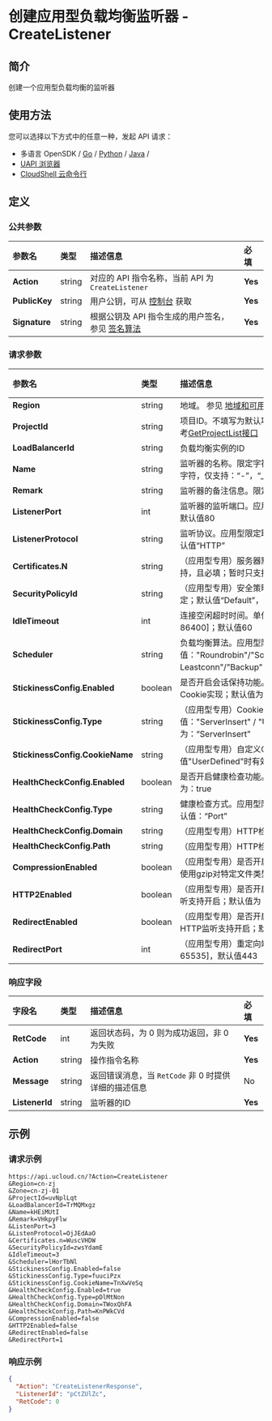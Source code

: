 # 创建应用型负载均衡监听器 - CreateListener

## 简介

创建一个应用型负载均衡的监听器






## 使用方法

您可以选择以下方式中的任意一种，发起 API 请求：
- 多语言 OpenSDK / [Go](https://github.com/ucloud/ucloud-sdk-go) / [Python](https://github.com/ucloud/ucloud-sdk-python3) / [Java](https://github.com/ucloud/ucloud-sdk-java) /
- [UAPI 浏览器](https://console.ucloud.cn/uapi/detail?id=CreateListener)
- [CloudShell 云命令行](https://shell.ucloud.cn/)


## 定义

### 公共参数

| 参数名 | 类型 | 描述信息 | 必填 |
|:---|:---|:---|:---|
| **Action**     | string  | 对应的 API 指令名称，当前 API 为 `CreateListener`                        | **Yes** |
| **PublicKey**  | string  | 用户公钥，可从 [控制台](https://console.ucloud.cn/uapi/apikey) 获取                                             | **Yes** |
| **Signature**  | string  | 根据公钥及 API 指令生成的用户签名，参见 [签名算法](api/summary/signature.md)  | **Yes** |

### 请求参数

| 参数名 | 类型 | 描述信息 | 必填 |
|:---|:---|:---|:---|
| **Region** | string | 地域。 参见 [地域和可用区列表](https://docs.ucloud.cn/api/summary/regionlist) |**Yes**|
| **ProjectId** | string | 项目ID。不填写为默认项目，子帐号必须填写。 请参考[GetProjectList接口](https://docs.ucloud.cn/api/summary/get_project_list) |**Yes**|
| **LoadBalancerId** | string | 负载均衡实例的ID |**Yes**|
| **Name** | string | 监听器的名称。限定字符长度：[1-255]；限定特殊字符，仅支持：“-”，“_”，“.”；默认值：listener |No|
| **Remark** | string | 监听器的备注信息。限定字符长度：[0-255] |No|
| **ListenerPort** | int | 监听器的监听端口。应用型限定取值：[1-65535]，默认值80 |No|
| **ListenerProtocol** | string | 监听协议。应用型限定取值：“HTTP”/"HTTPS"，默认值“HTTP” |No|
| **Certificates.N** | string | （应用型专用）服务器默认证书ID。仅HTTPS监听支持，且必填；暂时只支持最大长度为1 |No|
| **SecurityPolicyId** | string | （应用型专用）安全策略组ID。仅HTTPS监听支持绑定；默认值“Default”，表示绑定原生策略 |No|
| **IdleTimeout** | int | 连接空闲超时时间。单位：秒。应用型限定取值：[1-86400]；默认值60 |No|
| **Scheduler** | string | 负载均衡算法。应用型限定取值："Roundrobin"/"Source"/"WeightRoundrobin"/" Leastconn"/"Backup"，默认值"Roundrobin" |No|
| **StickinessConfig.Enabled** | boolean | 是否开启会话保持功能。应用型负载均衡实例基于Cookie实现；默认值为：false |No|
| **StickinessConfig.Type** | string | （应用型专用）Cookie处理方式。限定枚举值："ServerInsert" / "UserDefined"；默认值为：“ServerInsert” |No|
| **StickinessConfig.CookieName** | string | （应用型专用）自定义Cookie。当StickinessType取值"UserDefined"时有效；限定字符长度：[0-255] |No|
| **HealthCheckConfig.Enabled** | boolean | 是否开启健康检查功能。暂时不支持关闭。默认值为：true |No|
| **HealthCheckConfig.Type** | string | 健康检查方式。应用型限定取值：“Port”/"HTTP"，默认值：“Port” |No|
| **HealthCheckConfig.Domain** | string | （应用型专用）HTTP检查域名 |No|
| **HealthCheckConfig.Path** | string | （应用型专用）HTTP检查路径 |No|
| **CompressionEnabled** | boolean | （应用型专用）是否开启数据压缩功能。目前只支持使用gzip对特定文件类型进行压缩。默认值为：false |No|
| **HTTP2Enabled** | boolean | （应用型专用）是否开启HTTP/2特性。仅HTTPS监听支持开启；默认值为：false |No|
| **RedirectEnabled** | boolean | （应用型专用）是否开启HTTP重定向到HTTPS。仅HTTP监听支持开启；默认值为：false |No|
| **RedirectPort** | int | （应用型专用）重定向端口。限定取值：[1-65535]，默认值443 |No|

### 响应字段

| 字段名 | 类型 | 描述信息 | 必填 |
|:---|:---|:---|:---|
| **RetCode** | int | 返回状态码，为 0 则为成功返回，非 0 为失败 |**Yes**|
| **Action** | string | 操作指令名称 |**Yes**|
| **Message** | string | 返回错误消息，当 `RetCode` 非 0 时提供详细的描述信息 |No|
| **ListenerId** | string | 监听器的ID |**Yes**|




## 示例

### 请求示例
    
```
https://api.ucloud.cn/?Action=CreateListener
&Region=cn-zj
&Zone=cn-zj-01
&ProjectId=uvNplLqt
&LoadBalancerId=TrMQMxgz
&Name=kHEiMUtI
&Remark=VHkpyFlw
&ListenPort=3
&ListenProtocol=OjJEdAaO
&Certificates.n=WuscVHDW
&SecurityPolicyId=zwsYdamE
&IdleTimeout=3
&Scheduler=lHorTbNl
&StickinessConfig.Enabled=false
&StickinessConfig.Type=fuuciPzx
&StickinessConfig.CookieName=TnXwVeSq
&HealthCheckConfig.Enabled=true
&HealthCheckConfig.Type=pDlMtNon
&HealthCheckConfig.Domain=TWoxQhFA
&HealthCheckConfig.Path=KnPWkCVd
&CompressionEnabled=false
&HTTP2Enabled=false
&RedirectEnabled=false
&RedirectPort=1
```

### 响应示例
    
```json
{
  "Action": "CreateListenerResponse",
  "ListenerId": "pCtZUlZc",
  "RetCode": 0
}
```






